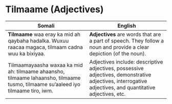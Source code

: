 # **Tilmaame (Adjectives)**

| **Somali** | **English** |
|------------|-------------|
| **Tilmaame** waa eray ka mid ah qaybaha hadalka. Wuxuu raacaa magaca, tilmaam cadna wuu ka bixiyaa. | **Adjectives** are words that are a part of speech. They follow a noun and provide a clear depiction (of the noun). |
| Tilmaamayaasha waxaa ka mid ah: tilmaame ahaansho, tilmaame lahaansho, tilmaame tusmo, tilmaame su’aaleed iyo tilmaame tiro, iwm. | Adjectives include: descriptive adjectives, possessive adjectives, demonstrative adjectives, interrogative adjectives, and quantitative adjectives, etc. |
